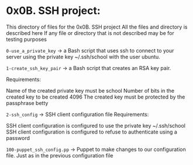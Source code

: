 # 0x0B. SSH project:
This directory of files for the 0x0B. SSH project
All the files and directory is described here
If any file or directory that is not described may be for testing purposes


`0-use_a_private_key` -> a Bash script that uses ssh to connect to your server using the private key ~/.ssh/school with the user ubuntu.


`1-create_ssh_key_pair` -> a Bash script that creates an RSA key pair.

Requirements:

Name of the created private key must be school
Number of bits in the created key to be created 4096
The created key must be protected by the passphrase betty


`2-ssh_config` -> SSH client configuration file
Requirements:

SSH client configuration is configured to use the private key ~/.ssh/school
SSH client configuration is configured to refuse to authenticate using a password


`100-puppet_ssh_config.pp` -> Puppet to make changes to our configuration file.
Just as in the previous configuration file
